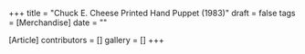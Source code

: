 +++
title = "Chuck E. Cheese Printed Hand Puppet (1983)"
draft = false
tags = [Merchandise]
date = ""

[Article]
contributors = []
gallery = []
+++